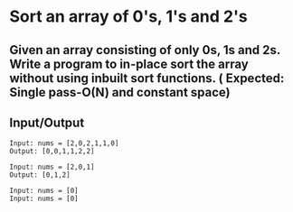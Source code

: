 # Sort an array of 0's, 1's and 2's

## Given an array consisting of only 0s, 1s and 2s. Write a program to in-place sort the array without using inbuilt sort functions. ( Expected: Single pass-O(N) and constant space)

## Input/Output
```
Input: nums = [2,0,2,1,1,0]
Output: [0,0,1,1,2,2]

Input: nums = [2,0,1]
Output: [0,1,2]

Input: nums = [0]
Input: nums = [0]
```

